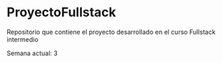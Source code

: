 # ProyectoFullstack
Repositorio que contiene el proyecto desarrollado en el curso Fullstack intermedio

Semana actual: 3

